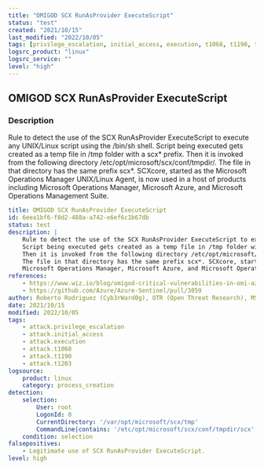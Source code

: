 ```yaml
---
title: "OMIGOD SCX RunAsProvider ExecuteScript"
status: "test"
created: "2021/10/15"
last_modified: "2022/10/05"
tags: [privilege_escalation, initial_access, execution, t1068, t1190, t1203, detection_rule]
logsrc_product: "linux"
logsrc_service: ""
level: "high"
---
```


## OMIGOD SCX RunAsProvider ExecuteScript

### Description

Rule to detect the use of the SCX RunAsProvider ExecuteScript to execute any UNIX/Linux script using the /bin/sh shell.
Script being executed gets created as a temp file in /tmp folder with a scx* prefix.
Then it is invoked from the following directory /etc/opt/microsoft/scx/conf/tmpdir/.
The file in that directory has the same prefix scx*. SCXcore, started as the Microsoft Operations Manager UNIX/Linux Agent, is now used in a host of products including
Microsoft Operations Manager, Microsoft Azure, and Microsoft Operations Management Suite.


```yml
title: OMIGOD SCX RunAsProvider ExecuteScript
id: 6eea1bf6-f8d2-488a-a742-e6ef6c1b67db
status: test
description: |
    Rule to detect the use of the SCX RunAsProvider ExecuteScript to execute any UNIX/Linux script using the /bin/sh shell.
    Script being executed gets created as a temp file in /tmp folder with a scx* prefix.
    Then it is invoked from the following directory /etc/opt/microsoft/scx/conf/tmpdir/.
    The file in that directory has the same prefix scx*. SCXcore, started as the Microsoft Operations Manager UNIX/Linux Agent, is now used in a host of products including
    Microsoft Operations Manager, Microsoft Azure, and Microsoft Operations Management Suite.
references:
    - https://www.wiz.io/blog/omigod-critical-vulnerabilities-in-omi-azure
    - https://github.com/Azure/Azure-Sentinel/pull/3059
author: Roberto Rodriguez (Cyb3rWard0g), OTR (Open Threat Research), MSTIC
date: 2021/10/15
modified: 2022/10/05
tags:
    - attack.privilege_escalation
    - attack.initial_access
    - attack.execution
    - attack.t1068
    - attack.t1190
    - attack.t1203
logsource:
    product: linux
    category: process_creation
detection:
    selection:
        User: root
        LogonId: 0
        CurrentDirectory: '/var/opt/microsoft/scx/tmp'
        CommandLine|contains: '/etc/opt/microsoft/scx/conf/tmpdir/scx'
    condition: selection
falsepositives:
    - Legitimate use of SCX RunAsProvider ExecuteScript.
level: high

```
